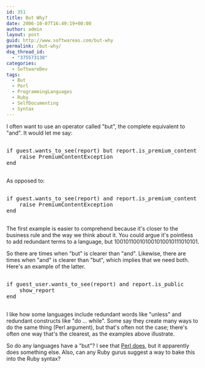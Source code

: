 ```yaml
---
id: 351
title: But Why?
date: 2006-10-07T16:49:19+00:00
author: admin
layout: post
guid: http://www.softwareas.com/but-why
permalink: /but-why/
dsq_thread_id:
  - "375573138"
categories:
  - SoftwareDev
tags:
  - But
  - Perl
  - ProgrammingLanguages
  - Ruby
  - SelfDocumenting
  - Syntax
---
```

I often want to use an operator called "but", the complete equivalent to "and". It would let me say:
<pre>
<tt>
if guest.wants_to_see(report) but report.is_premium_content
    raise PremiumContentException
end
</tt>
</pre>
As opposed to:
<pre>
<tt>
if guest.wants_to_see(report) and report.is_premium_content
    raise PremiumContentException
end
</tt>
</pre>
The first example is easier to comprehend because it's closer to the business rule and the way we think about it. You could argue it's pointless to add redundant terms to a language, but  100101100101001010010111010101.

So there are times when "but" is clearer than "and". Likewise, there are times when "and" is clearer than "but", which implies that we need both. Here's an example of the latter.

<pre>
<tt>
if guest_user.wants_to_see(report) and report.is_public
    show_report
end
</tt>
</pre>

I like how some languages include redundant words like "unless" and redundant constructs like "do ... while". Some say they create many ways to do the same thing (Perl argument), but that's often not the case; there's often one way that's the clearest, as the examples above illustrate.

So do any languages have a "but"? I see that <a href="http://dev.perl.org/perl6/doc/design/syn/S12.html">Perl does</a>, but it apparently does something else. Also, can any Ruby gurus suggest a way to bake this into the Ruby syntax?